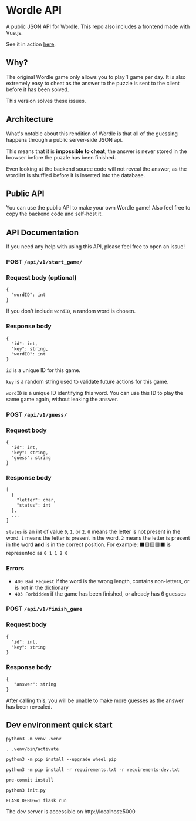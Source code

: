 # Wordle API
A public JSON API for Wordle. This repo also includes a frontend made with Vue.js.

See it in action [here](https://word.digitalnook.net).

## Why?
The original Wordle game only allows you to play 1 game per day. It is also extremely easy to cheat as the answer to the puzzle is sent to the client before it has been solved.

This version solves these issues.

## Architecture
What's notable about this rendition of Wordle is that all of the guessing happens through a public server-side JSON api.

This means that it is **impossible to cheat**, the answer is never stored in the browser before the puzzle has been finished.

Even looking at the backend source code will not reveal the answer, as the wordlist is shuffled before it is inserted into the database.

## Public API
You can use the public API to make your own Wordle game! Also feel free to copy the backend code and self-host it.

## API Documentation
If you need any help with using this API, please feel free to open an issue!

### POST `/api/v1/start_game/`
### Request body (optional)
```
{
  "wordID": int
}
```
If you don't include `wordID`, a random word is chosen.

### Response body
```
{
  "id": int,
  "key": string,
  "wordID": int
}
```
`id` is a unique ID for this game.

`key` is a random string used to validate future actions for this game.

`wordID` is a unique ID identifying this word. You can use this ID to play the same game again, without leaking the answer.

### POST `/api/v1/guess/`
### Request body
```
{
  "id": int,
  "key": string,
  "guess": string
}
```

### Response body
```
[
  {
    "letter": char,
    "status": int
  },
  ...
]
```
`status` is an int of value `0`, `1`, or `2`. `0` means the letter is not present in the word. `1` means the letter is present in the word. `2` means the letter is present in the word **and** is in the correct position. For example: ⬛🟨🟨🟩⬛ is represented as `0 1 1 2 0`

### Errors
- `400 Bad Request` if the word is the wrong length, contains non-letters, or is not in the dictionary
- `403 Forbidden` if the game has been finished, or already has 6 guesses


### POST `/api/v1/finish_game`
### Request body
```
{
  "id": int,
  "key": string
}
```

### Response body
```
{
   "answer": string
}
```
After calling this, you will be unable to make more guesses as the answer has been revealed.

## Dev environment quick start
`python3 -m venv .venv`

`. .venv/bin/activate`

`python3 -m pip install --upgrade wheel pip`

`python3 -m pip install -r requirements.txt -r requirements-dev.txt`

`pre-commit install`

`python3 init.py`

`FLASK_DEBUG=1 flask run`

The dev server is accessible on http://localhost:5000
